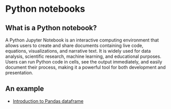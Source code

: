 # Python notebooks

## What is a Python notebook?

A Python Jupyter Notebook is an interactive computing environment that allows users to create and share documents containing live code, equations, visualizations, and narrative text. It is widely used for data analysis, scientific research, machine learning, and educational purposes. Users can run Python code in cells, see the output immediately, and easily document their process, making it a powerful tool for both development and presentation.

## An example

* [Introduction to Pandas dataframe](https://gist.github.com/telatin/a1fcf685f41d406ac5ed52f497aca13a)